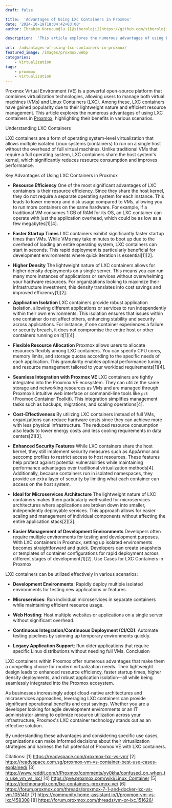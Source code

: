 ```yaml
---
draft: false

title:  'Advantages of Using LXC Containers in Proxmox'
date: '2024-10-19T18:04:42+03:00'
author: İbrahim Korucuoğlu ([@siberoloji](https://github.com/siberoloji))

description:  'This article explores the numerous advantages of using LXC containers in Proxmox, highlighting their benefits in various scenarios.' 
 
url:  /advantages-of-using-lxc-containers-in-proxmox/
featured_image: /images/proxmox.webp
categories:
    - Virtualization
tags:
    - proxmox
    - virtualization
---
```

Proxmox Virtual Environment (VE) is a powerful open-source platform that combines virtualization technologies, allowing users to manage both virtual machines (VMs) and Linux Containers (LXC). Among these, LXC containers have gained popularity due to their lightweight nature and efficient resource management. This article explores the numerous advantages of using LXC containers in <a href="https://www.siberoloji.com/proxmox-must-know-powerful-open-source-virtualization-solution/" target="_blank" rel="noopener" title="Proxmox: Must Know Powerful Open-Source Virtualization Solution">Proxmox</a>, highlighting their benefits in various scenarios.

Understanding LXC Containers

LXC containers are a form of operating system-level virtualization that allows multiple isolated Linux systems (containers) to run on a single host without the overhead of full virtual machines. Unlike traditional VMs that require a full operating system, LXC containers share the host system's kernel, which significantly reduces resource consumption and improves performance.

Key Advantages of Using LXC Containers in Proxmox
* **Resource Efficiency** One of the most significant advantages of LXC containers is their resource efficiency. Since they share the host kernel, they do not require a separate operating system for each instance. This leads to lower memory and disk usage compared to VMs, allowing you to run more containers on the same hardware. For example, if a traditional VM consumes 1 GB of RAM for its OS, an LXC container can operate with just the application overhead, which could be as low as a few megabytes[1][4].

* **Faster Startup Times** LXC containers exhibit significantly faster startup times than VMs. While VMs may take minutes to boot up due to the overhead of loading an entire operating system, LXC containers can start in seconds. This rapid deployment is particularly beneficial for development environments where quick iteration is essential[1][2].

* **Higher Density** The lightweight nature of LXC containers allows for higher density deployments on a single server. This means you can run many more instances of applications or services without overwhelming your hardware resources. For organizations looking to maximize their infrastructure investment, this density translates into cost savings and improved efficiency[1][2].

* **Application Isolation** LXC containers provide robust application isolation, allowing different applications or services to run independently within their own environments. This isolation ensures that issues within one container do not affect others, enhancing stability and security across applications. For instance, if one container experiences a failure or security breach, it does not compromise the entire host or other containers running on it[1][4].

* **Flexible Resource Allocation** Proxmox allows users to allocate resources flexibly among LXC containers. You can specify CPU cores, memory limits, and storage quotas according to the specific needs of each application. This granularity enables optimal performance tuning and resource management tailored to your workload requirements[1][4].

* **Seamless Integration with Proxmox VE** LXC containers are tightly integrated into the Proxmox VE ecosystem. They can utilize the same storage and networking resources as VMs and are managed through Proxmox’s intuitive web interface or command-line tools like `pct` (Proxmox Container Toolkit). This integration simplifies management tasks such as backups, migrations, and scaling operations[4].

* **Cost-Effectiveness** By utilizing LXC containers instead of full VMs, organizations can reduce hardware costs since they can achieve more with less physical infrastructure. The reduced resource consumption also leads to lower energy costs and less cooling requirements in data centers[2][3].

* **Enhanced Security Features** While LXC containers share the host kernel, they still implement security measures such as AppArmor and seccomp profiles to restrict access to host resources. These features help protect against potential vulnerabilities while maintaining performance advantages over traditional virtualization methods[4]. Additionally, because containers run in isolated namespaces, they provide an extra layer of security by limiting what each container can access on the host system.

* **Ideal for Microservices Architecture** The lightweight nature of LXC containers makes them particularly well-suited for microservices architectures where applications are broken down into smaller, independently deployable services. This approach allows for easier scaling and management of individual components without affecting the entire application stack[2][3].

* **Easier Management of Development Environments** Developers often require multiple environments for testing and development purposes. With LXC containers in Proxmox, setting up isolated environments becomes straightforward and quick. Developers can create snapshots or templates of container configurations for rapid deployment across different stages of development[1][2].
Use Cases for LXC Containers in Proxmox

LXC containers can be utilized effectively in various scenarios:
* **Development Environments**: Rapidly deploy multiple isolated environments for testing new applications or features.

* **Microservices**: Run individual microservices in separate containers while maintaining efficient resource usage.

* **Web Hosting**: Host multiple websites or applications on a single server without significant overhead.

* **Continuous Integration/Continuous Deployment (CI/CD)**: Automate testing pipelines by spinning up temporary environments quickly.

* **Legacy Application Support**: Run older applications that require specific Linux distributions without needing full VMs.
Conclusion

LXC containers within Proxmox offer numerous advantages that make them a compelling choice for modern virtualization needs. Their lightweight design leads to enhanced resource efficiency, faster startup times, higher density deployments, and robust application isolation—all while being seamlessly integrated into the Proxmox ecosystem.

As businesses increasingly adopt cloud-native architectures and microservices approaches, leveraging LXC containers can provide significant operational benefits and cost savings. Whether you are a developer looking for agile development environments or an IT administrator aiming to optimize resource utilization across your infrastructure, Proxmox's LXC container technology stands out as an effective solution.

By understanding these advantages and considering specific use cases, organizations can make informed decisions about their virtualization strategies and harness the full potential of Proxmox VE with LXC containers.

Citations: [1] <a href="https://readyspace.com/proxmox-lxc-vs-vm/" target="_blank" rel="noopener" title="">https://readyspace.com/proxmox-lxc-vs-vm/</a> [2] https://readyspace.com.sg/proxmox-vm-vs-container-best-use-cases-explained/ [3] https://www.reddit.com/r/Proxmox/comments/yy0kha/confused_on_when_to_use_vm_vs_lxc/ [4] https://pve.proxmox.com/wiki/Linux_Container [5] https://technonagib.com/lxc-containers-proxmox-ve/ [6] https://forum.proxmox.com/threads/proxmox-7-1-and-docker-lxc-vs-vm.105140/ [7] https://community.home-assistant.io/t/proxmox-vm-vs-lxc/458308 [8] https://forum.proxmox.com/threads/vm-or-lxc.151626/
